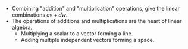 - Combining "addition" and "multiplication" operations, give the linear combinations $cv + dw$. 
- The operations of additions and multiplications are the heart of linear algebra. 
	- Multiplying a scalar to a vector forming a line.
	- Adding multiple independent vectors forming a space. 